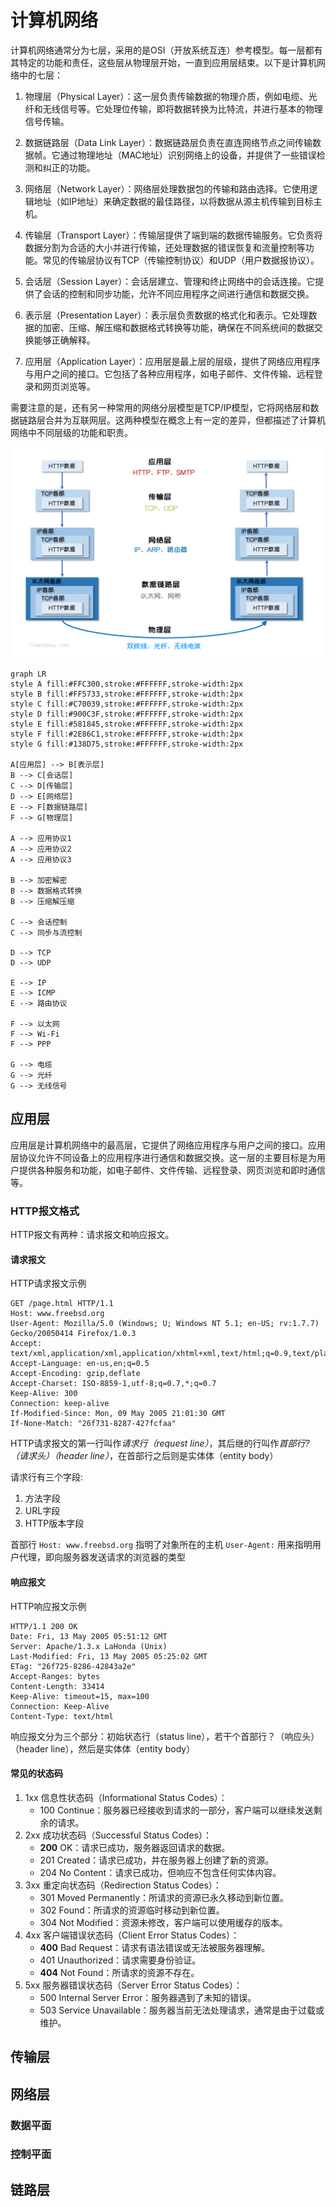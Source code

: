# 计算机网络

计算机网络通常分为七层，采用的是OSI（开放系统互连）参考模型。每一层都有其特定的功能和责任，这些层从物理层开始，一直到应用层结束。以下是计算机网络中的七层：

1.  物理层（Physical Layer）：这一层负责传输数据的物理介质，例如电缆、光纤和无线信号等。它处理位传输，即将数据转换为比特流，并进行基本的物理信号传输。
    
2.  数据链路层（Data Link Layer）：数据链路层负责在直连网络节点之间传输数据帧。它通过物理地址（MAC地址）识别网络上的设备，并提供了一些错误检测和纠正的功能。
    
3.  网络层（Network Layer）：网络层处理数据包的传输和路由选择。它使用逻辑地址（如IP地址）来确定数据的最佳路径，以将数据从源主机传输到目标主机。
    
4.  传输层（Transport Layer）：传输层提供了端到端的数据传输服务。它负责将数据分割为合适的大小并进行传输，还处理数据的错误恢复和流量控制等功能。常见的传输层协议有TCP（传输控制协议）和UDP（用户数据报协议）。
    
5.  会话层（Session Layer）：会话层建立、管理和终止网络中的会话连接。它提供了会话的控制和同步功能，允许不同应用程序之间进行通信和数据交换。
    
6.  表示层（Presentation Layer）：表示层负责数据的格式化和表示。它处理数据的加密、压缩、解压缩和数据格式转换等功能，确保在不同系统间的数据交换能够正确解释。
    
7.  应用层（Application Layer）：应用层是最上层的层级，提供了网络应用程序与用户之间的接口。它包括了各种应用程序，如电子邮件、文件传输、远程登录和网页浏览等。
    

需要注意的是，还有另一种常用的网络分层模型是TCP/IP模型，它将网络层和数据链路层合并为互联网层。这两种模型在概念上有一定的差异，但都描述了计算机网络中不同层级的功能和职责。

![](Picture/Pasted%20image%2020230417165556.png)


```mermaid
graph LR
style A fill:#FFC300,stroke:#FFFFFF,stroke-width:2px
style B fill:#FF5733,stroke:#FFFFFF,stroke-width:2px
style C fill:#C70039,stroke:#FFFFFF,stroke-width:2px
style D fill:#900C3F,stroke:#FFFFFF,stroke-width:2px
style E fill:#581845,stroke:#FFFFFF,stroke-width:2px
style F fill:#2E86C1,stroke:#FFFFFF,stroke-width:2px
style G fill:#138D75,stroke:#FFFFFF,stroke-width:2px

A[应用层] --> B[表示层]
B --> C[会话层]
C --> D[传输层]
D --> E[网络层]
E --> F[数据链路层]
F --> G[物理层]

A --> 应用协议1
A --> 应用协议2
A --> 应用协议3

B --> 加密解密
B --> 数据格式转换
B --> 压缩解压缩

C --> 会话控制
C --> 同步与流控制

D --> TCP
D --> UDP

E --> IP
E --> ICMP
E --> 路由协议

F --> 以太网
F --> Wi-Fi
F --> PPP

G --> 电缆
G --> 光纤
G --> 无线信号

```



## 应用层

应用层是计算机网络中的最高层，它提供了网络应用程序与用户之间的接口。应用层协议允许不同设备上的应用程序进行通信和数据交换。这一层的主要目标是为用户提供各种服务和功能，如电子邮件、文件传输、远程登录、网页浏览和即时通信等。

### HTTP报文格式

HTTP报文有两种：请求报文和响应报文。

#### 请求报文

HTTP请求报文示例
```http
GET /page.html HTTP/1.1
Host: www.freebsd.org
User-Agent: Mozilla/5.0 (Windows; U; Windows NT 5.1; en-US; rv:1.7.7) Gecko/20050414 Firefox/1.0.3
Accept: text/xml,application/xml,application/xhtml+xml,text/html;q=0.9,text/plain;q=0.8,image/png,*/*;q=0.5
Accept-Language: en-us,en;q=0.5
Accept-Encoding: gzip,deflate
Accept-Charset: ISO-8859-1,utf-8;q=0.7,*;q=0.7
Keep-Alive: 300
Connection: keep-alive
If-Modified-Since: Mon, 09 May 2005 21:01:30 GMT
If-None-Match: "26f731-8287-427fcfaa"

```


HTTP请求报文的第一行叫作*请求行（request line）*，其后继的行叫作*首部行?（请求头）（header line）*，在首部行之后则是实体体（entity body）

请求行有三个字段:
1. 方法字段
2. URL字段
3. HTTP版本字段

首部行
`Host: www.freebsd.org` 指明了对象所在的主机
`User-Agent:` 用来指明用户代理，即向服务器发送请求的浏览器的类型

#### 响应报文

HTTP响应报文示例
```http
HTTP/1.1 200 OK
Date: Fri, 13 May 2005 05:51:12 GMT
Server: Apache/1.3.x LaHonda (Unix)
Last-Modified: Fri, 13 May 2005 05:25:02 GMT
ETag: "26f725-8286-42843a2e"
Accept-Ranges: bytes
Content-Length: 33414
Keep-Alive: timeout=15, max=100
Connection: Keep-Alive
Content-Type: text/html

```

响应报文分为三个部分：初始状态行（status line），若干个首部行？（响应头）（header line），然后是实体体（entity body）



#### 常见的状态码

1. 1xx 信息性状态码（Informational Status Codes）：
    - 100 Continue：服务器已经接收到请求的一部分，客户端可以继续发送剩余的请求。
2. 2xx 成功状态码（Successful Status Codes）：
    - **200** OK：请求已成功，服务器返回请求的数据。
    - 201 Created：请求已成功，并在服务器上创建了新的资源。
    - 204 No Content：请求已成功，但响应不包含任何实体内容。
3. 3xx 重定向状态码（Redirection Status Codes）：
    - 301 Moved Permanently：所请求的资源已永久移动到新位置。
    - 302 Found：所请求的资源临时移动到新位置。
    - 304 Not Modified：资源未修改，客户端可以使用缓存的版本。
4. 4xx 客户端错误状态码（Client Error Status Codes）：
    - **400** Bad Request：请求有语法错误或无法被服务器理解。
    - 401 Unauthorized：请求需要身份验证。
    - **404** Not Found：所请求的资源不存在。
5. 5xx 服务器错误状态码（Server Error Status Codes）：
    - 500 Internal Server Error：服务器遇到了未知的错误。
    - 503 Service Unavailable：服务器当前无法处理请求，通常是由于过载或维护。


## 传输层


## 网络层

### 数据平面

### 控制平面

## 链路层

## 
